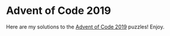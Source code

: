 # Advent of Code 2019

Here are my solutions to the [Advent of Code 2019](https://adventofcode.com) puzzles! Enjoy.
